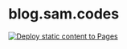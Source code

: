 # blog.sam.codes
[![Deploy static content to Pages](https://github.com/ho0ber/blog.sam.codes/actions/workflows/deploy.yml/badge.svg)](https://github.com/ho0ber/blog.sam.codes/actions/workflows/deploy.yml)
